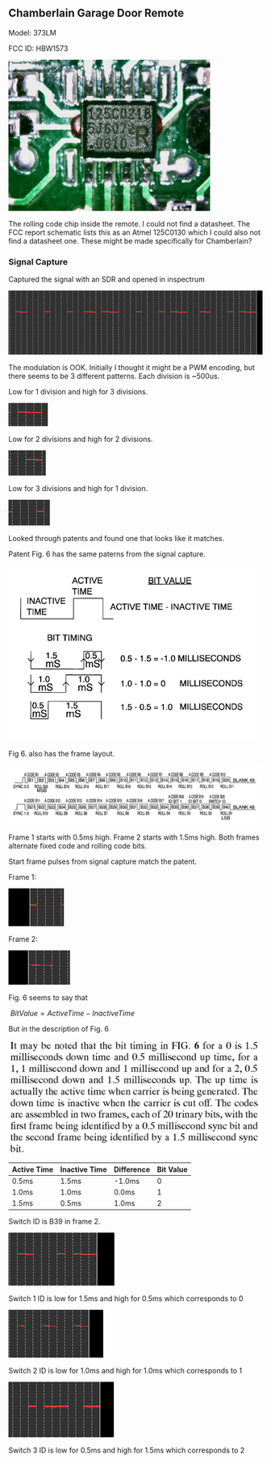 
## Chamberlain Garage Door Remote
Model: 373LM

FCC ID: HBW1573

![Alt text](images/ic.png)

The rolling code chip inside the remote.  I could not find a datasheet.  The FCC report schematic lists this as an Atmel 125C0130 which I could also not find a datasheet one.  These might be made specifically for Chamberlain?

### Signal Capture
Captured the signal with an SDR and opened in inspectrum

![Alt text](images/capture.png)

The modulation is OOK.  Initially I thought it might be a PWM encoding, but there seems to be 3 different patterns.  Each division is ~500us.

Low for 1 division and high for 3 divisions.

![Alt text](images/pattern_1_3.png)

Low for 2 divisions and high for 2 divisions.

![Alt text](images/pattern_2_2.png)


Low for 3 divisions and high for 1 division.

![Alt text](images/pattern_3_1.png)


Looked through patents and found one that looks like it matches.

Patent Fig. 6 has the same paterns from the signal capture.

![Alt text](images/bit_timing.png)

Fig 6. also has the frame layout.

![Alt text](images/frame.png)

Frame 1 starts with 0.5ms high.  Frame 2 starts with 1.5ms high.  Both frames alternate fixed code and rolling code bits.

Start frame pulses from signal capture match the patent.

Frame 1:

![Alt text](images/frame_1_start.png)

Frame 2:

![Alt text](images/frame_2_start.png)

Fig. 6 seems to say that

$\ Bit Value = ActiveTime - InactiveTime$

But in the description of Fig. 6

![Alt text](images/bit_description.png)


|Active Time|Inactive Time|Difference|Bit Value|
|---|---|---|---|
|0.5ms|1.5ms|-1.0ms|0|
|1.0ms|1.0ms|0.0ms|1|
|1.5ms|0.5ms|1.0ms|2|

Switch ID is B39 in frame 2.

![Alt text](images/switch_1.png)

Switch 1 ID is low for 1.5ms and high for 0.5ms which corresponds to 0

![Alt text](images/switch_2.png)

Switch 2 ID is low for 1.0ms and high for 1.0ms which corresponds to 1

![Alt text](images/switch_3.png)

Switch 3 ID is low for 0.5ms and high for 1.5ms which corresponds to 2
